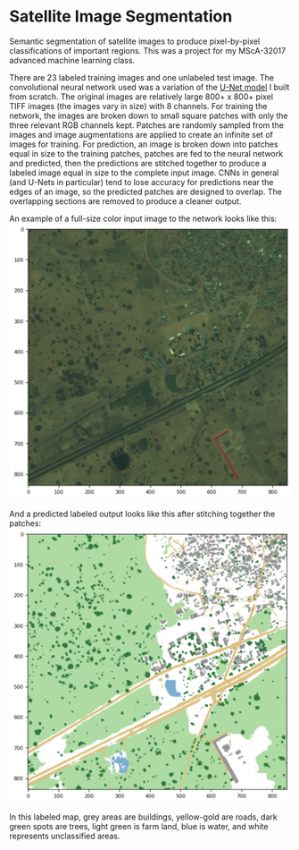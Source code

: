 # Satellite Image Segmentation
Semantic segmentation of satellite images to produce pixel-by-pixel classifications of important regions. This was a project for my MScA-32017 advanced machine learning class.

There are 23 labeled training images and one unlabeled test image. The convolutional neural network used was a variation of the [U-Net model](https://arxiv.org/abs/1505.04597) I built from scratch. The original images are relatively large 800+ x 800+ pixel TIFF images (the images vary in size) with 8 channels. For training the network, the images are broken down to small square patches with only the three relevant RGB channels kept. Patches are randomly sampled from the images and image augmentations are applied to create an infinite set of images for training. For prediction, an image is broken down into patches equal in size to the training patches, patches are fed to the neural network and predicted, then the predictions are stitched together to produce a labeled image equal in size to the complete input image. CNNs in general (and U-Nets in particular) tend to lose accuracy for predictions near the edges of an image, so the predicted patches are designed to overlap. The overlapping sections are removed to produce a cleaner output.

An example of a full-size color input image to the network looks like this:<br>
<img src="orig_img.png" alt="E-Puck robot in the Webots simulator screen" width="600"/><br>
<br>
And a predicted labeled output looks like this after stitching together the patches:<br>
<img src="labeled_img.png" alt="E-Puck robot in the Webots simulator screen" width="600"/><br>
<br>
In this labeled map, grey areas are buildings, yellow-gold are roads, dark green spots are trees, light green is farm land, blue is water, and white represents unclassified areas.
